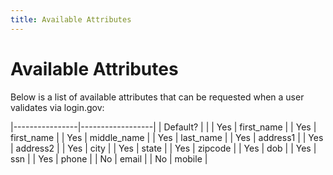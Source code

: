 ```yaml
---
title: Available Attributes
---
```


# Available Attributes

Below is a list of available attributes that can be requested when a user validates via login.gov:

|----------------|------------------|
| Default?       |                  |
| Yes            | first_name       |
| Yes            | first_name       |
| Yes            | middle_name      |
| Yes            | last_name        |
| Yes            | address1         |
| Yes            | address2         |
| Yes            | city             |
| Yes            | state            |
| Yes            | zipcode          |
| Yes            | dob              |
| Yes            | ssn              |
| Yes            | phone            |
| No             | email            |
| No             | mobile           |
